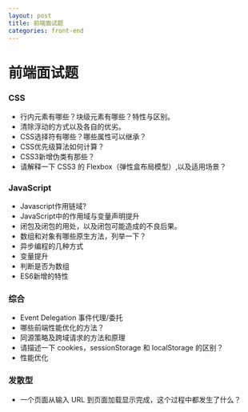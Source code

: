 ```yaml
---
layout: post
title: 前端面试题
categories: front-end
---
```


# 前端面试题

### CSS

- 行内元素有哪些？块级元素有哪些？特性与区别。
- 清除浮动的方式以及各自的优劣。
- CSS选择符有哪些？哪些属性可以继承？
- CSS优先级算法如何计算？
- CSS3新增伪类有那些？
- 请解释一下 CSS3 的 Flexbox（弹性盒布局模型）,以及适用场景？

### JavaScript

- Javascript作用链域?
- JavaScript中的作用域与变量声明提升
- 闭包及闭包的用处，以及闭包可能造成的不良后果。
- 数组和对象有哪些原生方法，列举一下？
- 异步编程的几种方式
- 变量提升
- 判断是否为数组
- ES6新增的特性

### 综合

- Event Delegation 事件代理/委托
- 哪些前端性能优化的方法？
- 同源策略及跨域请求的方法和原理
- 请描述一下 cookies，sessionStorage 和 localStorage 的区别？
- 性能优化

### 发散型

- 一个页面从输入 URL 到页面加载显示完成，这个过程中都发生了什么？
